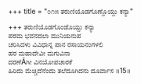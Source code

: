 +++
title = "೦೧೫ ತರುಣಿಯೊಡಗೊಣ್ಡೊಯ್ದು ಕನ್ಯಾ"

+++
ತರುಣಿಯೊಡಗೊಂಡೊಯ್ದು ಕನ್ಯಾ  
ಪರಮ ಭವನದಲಾ ಮುನಿಯನುಪ  
ಚರಿಸಿದಳು ವಿವಿಧಾನ್ನ ಪಾನ ರಸಾಯನಂಗಳಲಿ  
ಹರ ಮಹಾದೇವೀ ಮಗುವಿನಾ  
ದರಣೆÂಗೀ ವಿನಯೋಪಚಾರಕೆ  
ಹಿರಿದು ಮೆಚ್ಚಿದೆನೆಂದು ತಲೆದೂಗಿದನು ದೂರ್ವಾಸ      ॥15॥